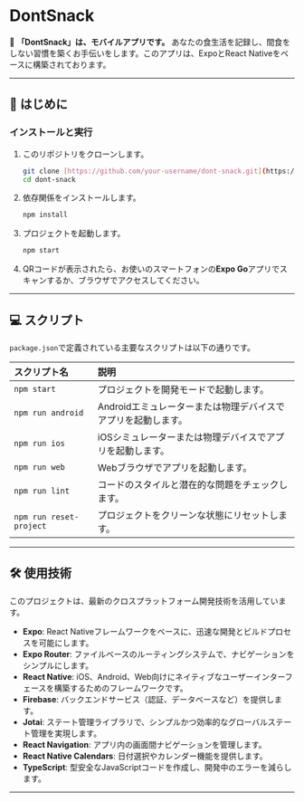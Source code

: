# DontSnack

🍭 **「DontSnack」は、モバイルアプリです。** あなたの食生活を記録し、間食をしない習慣を築くお手伝いをします。このアプリは、ExpoとReact Nativeをベースに構築されております。

---

## 🚀 はじめに

### インストールと実行

1.  このリポジトリをクローンします。
    ```bash
    git clone [https://github.com/your-username/dont-snack.git](https://github.com/your-username/dont-snack.git)
    cd dont-snack
    ```
2.  依存関係をインストールします。
    ```bash
    npm install
    ```
3.  プロジェクトを起動します。
    ```bash
    npm start
    ```
4.  QRコードが表示されたら、お使いのスマートフォンの**Expo Go**アプリでスキャンするか、ブラウザでアクセスしてください。

---

## 💻 スクリプト

`package.json`で定義されている主要なスクリプトは以下の通りです。

| スクリプト名 | 説明 |
| :--- | :--- |
| `npm start` | プロジェクトを開発モードで起動します。 |
| `npm run android` | Androidエミュレーターまたは物理デバイスでアプリを起動します。 |
| `npm run ios` | iOSシミュレーターまたは物理デバイスでアプリを起動します。 |
| `npm run web` | Webブラウザでアプリを起動します。 |
| `npm run lint` | コードのスタイルと潜在的な問題をチェックします。 |
| `npm run reset-project` | プロジェクトをクリーンな状態にリセットします。 |

---

## 🛠️ 使用技術

このプロジェクトは、最新のクロスプラットフォーム開発技術を活用しています。

* **Expo**: React Nativeフレームワークをベースに、迅速な開発とビルドプロセスを可能にします。
* **Expo Router**: ファイルベースのルーティングシステムで、ナビゲーションをシンプルにします。
* **React Native**: iOS、Android、Web向けにネイティブなユーザーインターフェースを構築するためのフレームワークです。
* **Firebase**: バックエンドサービス（認証、データベースなど）を提供します。
* **Jotai**: ステート管理ライブラリで、シンプルかつ効率的なグローバルステート管理を実現します。
* **React Navigation**: アプリ内の画面間ナビゲーションを管理します。
* **React Native Calendars**: 日付選択やカレンダー機能を提供します。
* **TypeScript**: 型安全なJavaScriptコードを作成し、開発中のエラーを減らします。

---
